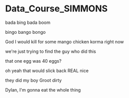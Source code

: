 # Data_Course_SIMMONS

bada bing bada boom

bingo bango bongo

God I would kill for some mango chicken korma right now

we're just trying to find the guy who did this

that one egg was 40 eggs? 

oh yeah that would slick back REAL nice

they did my boy Groot dirty

Dylan, I'm gonna eat the whole thing